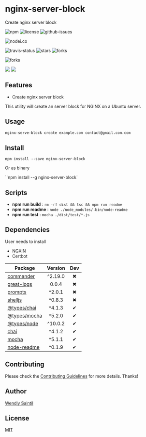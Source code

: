 <!-- prettier-ignore-start -->
# nginx-server-block

Create nginx server block

![npm](https://img.shields.io/npm/v/nginx-server-block.svg) ![license](https://img.shields.io/npm/l/nginx-server-block.svg) ![github-issues](https://img.shields.io/github/issues/wspecs/nginx-server-block.svg)

![nodei.co](https://nodei.co/npm/nginx-server-block.png?downloads=true&downloadRank=true&stars=true)

![travis-status](https://img.shields.io/travis/wspecs/nginx-server-block.svg)
![stars](https://img.shields.io/github/stars/wspecs/nginx-server-block.svg)
![forks](https://img.shields.io/github/forks/wspecs/nginx-server-block.svg)

![forks](https://img.shields.io/github/forks/wspecs/nginx-server-block.svg)

![](https://david-dm.org/wspecs/nginx-server-block/status.svg)
![](https://david-dm.org/wspecs/nginx-server-block/dev-status.svg)

## Features

- Create nginx server block

This utility will create an server block for NGINX on a Ubuntu server.

## Usage

```bash
nginx-serve-block create example.com contact@gmail.com.com
```

## Install

`npm install --save nginx-server-block`

Or as binary

``npm install --g nginx-server-block`

## Scripts

 - **npm run build** : `rm -rf dist && tsc && npm run readme`
 - **npm run readme** : `node ./node_modules/.bin/node-readme`
 - **npm run test** : `mocha ./dist/test/*.js`

## Dependencies

User needs to install

- NGXIN
- Certbot

Package | Version | Dev
--- |:---:|:---:
[commander](https://www.npmjs.com/package/commander) | ^2.19.0 | ✖
[great-logs](https://www.npmjs.com/package/great-logs) | 0.0.4 | ✖
[prompts](https://www.npmjs.com/package/prompts) | ^2.0.1 | ✖
[shelljs](https://www.npmjs.com/package/shelljs) | ^0.8.3 | ✖
[@types/chai](https://www.npmjs.com/package/@types/chai) | ^4.1.3 | ✔
[@types/mocha](https://www.npmjs.com/package/@types/mocha) | ^5.2.0 | ✔
[@types/node](https://www.npmjs.com/package/@types/node) | ^10.0.2 | ✔
[chai](https://www.npmjs.com/package/chai) | ^4.1.2 | ✔
[mocha](https://www.npmjs.com/package/mocha) | ^5.1.1 | ✔
[node-readme](https://www.npmjs.com/package/node-readme) | ^0.1.9 | ✔


## Contributing

Please check the [Contributing Guidelines](contributing.md) for more details. Thanks!

## Author

[Wendly Saintil](https://twitter.com/wendlysaintil)

## License

[MIT](LICENSE)
<!-- prettier-ignore-end -->

